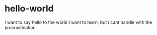 # hello-world
I want to say hello to the world
I want to learn, but i cant handle with the procrastination

